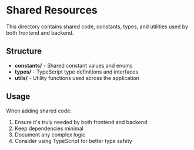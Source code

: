 # Shared Resources

This directory contains shared code, constants, types, and utilities used by both frontend and backend.

## Structure

- **constants/** - Shared constant values and enums
- **types/** - TypeScript type definitions and interfaces
- **utils/** - Utility functions used across the application

## Usage

When adding shared code:
1. Ensure it's truly needed by both frontend and backend
2. Keep dependencies minimal
3. Document any complex logic
4. Consider using TypeScript for better type safety
